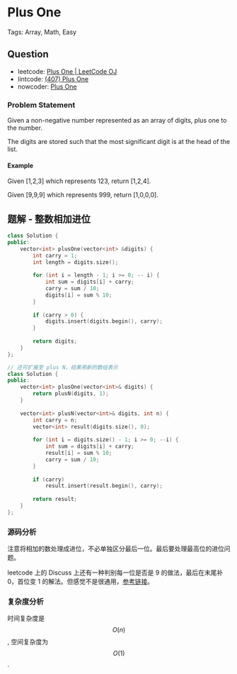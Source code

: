 # Plus One

Tags: Array, Math, Easy

## Question

- leetcode: [Plus One | LeetCode OJ](https://leetcode.com/problems/plus-one/)
- lintcode: [(407) Plus One](http://www.lintcode.com/en/problem/plus-one/)
- nowcoder: [Plus One](https://www.nowcoder.com/practice/4d135ddb2e8649ddb59ee7ac079aa882?tpId=46&tqId=29111&tPage=1&rp=1&ru=/ta/leetcode&qru=/ta/leetcode/question-ranking)

### Problem Statement

Given a non-negative number represented as an array of digits, plus one to the number.

The digits are stored such that the most significant digit is at the head of the list.

#### Example

Given [1,2,3] which represents 123, return [1,2,4].

Given [9,9,9] which represents 999, return [1,0,0,0].

## 题解 - 整数相加进位

```cpp
class Solution {
public:
    vector<int> plusOne(vector<int> &digits) {
        int carry = 1;
        int length = digits.size();
            
        for (int i = length - 1; i >= 0; -- i) {
            int sum = digits[i] + carry;
            carry = sum / 10;
            digits[i] = sum % 10;
        }
        
        if (carry > 0) {
            digits.insert(digits.begin(), carry);
        }
        
        return digits;
    }
};

// 还可扩展至 plus N，结果用新的数组表示
class Solution {
public:
    vector<int> plusOne(vector<int>& digits) {
        return plusN(digits, 1);
    }
    
    vector<int> plusN(vector<int>& digits, int n) {
        int carry = n;
        vector<int> result(digits.size(), 0);
        
        for (int i = digits.size() - 1; i >= 0; --i) {
            int sum = digits[i] + carry;
            result[i] = sum % 10;
            carry = sum / 10;
        }
        
        if (carry)
            result.insert(result.begin(), carry);
        
        return result;
    }
};
```

### 源码分析

注意将相加的数处理成进位，不必单独区分最后一位。最后要处理最高位的进位问题。

leetcode 上的 Discuss 上还有一种判别每一位是否是 9 的做法，最后在末尾补 0，首位变 1 的解法。但感觉不是很通用，[参考链接](https://leetcode.com/problems/plus-one/discuss/24084)。

### 复杂度分析

时间复杂度是 $$O(n)$$, 空间复杂度为 $$O(1)$$.
